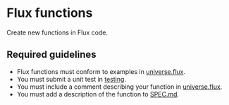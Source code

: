 # Flux functions

Create new functions in Flux code. 

## Required guidelines

- Flux functions must conform to examples in [universe.flux](https://github.com/influxdata/flux/blob/master/stdlib/universe/universe.flux).
- You must submit a unit test in [testing](https://github.com/influxdata/flux/tree/master/stdlib/testing).
- You must include a comment describing your function in [universe.flux](https://github.com/influxdata/flux/blob/master/stdlib/universe/universe.flux).
- You must add a description of the function to [SPEC.md](./docs/SPEC.md).